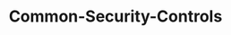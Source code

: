 ---
layout: tag-list
type: tag
title: Common-Security-Controls
slug: Common-Security-Controls
category: Tag
sidebar: false
description: >
   Vulnerabilidades de entidades externas XML.
---
